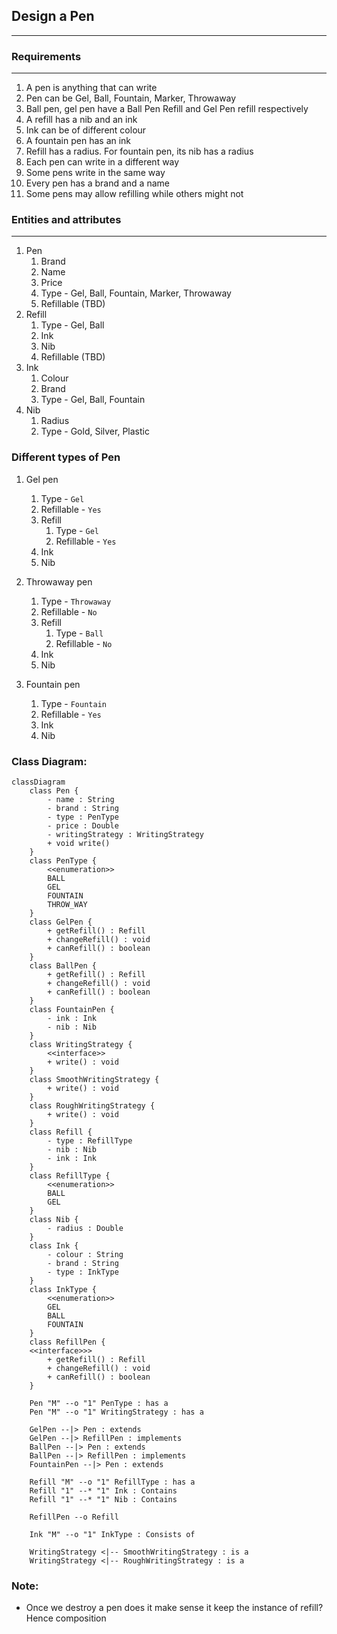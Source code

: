 ## Design a Pen

<hr>

### Requirements

<hr>

1. A pen is anything that can write
2. Pen can be Gel, Ball, Fountain, Marker, Throwaway 
3. Ball pen, gel pen have a Ball Pen Refill and Gel Pen refill respectively
4. A refill has a nib and an ink
5. Ink can be of different colour
6. A fountain pen has an ink
7. Refill has a radius. For fountain pen, its nib has a radius
8. Each pen can write in a different way
9. Some pens write in the same way
10. Every pen has a brand and a name
11. Some pens may allow refilling while others might not

### Entities and attributes

<hr>

1. Pen
   1. Brand
   2. Name
   3. Price
   4. Type - Gel, Ball, Fountain, Marker, Throwaway
   5. Refillable (TBD)
2. Refill
   1. Type - Gel, Ball
   2. Ink
   3. Nib
   4. Refillable (TBD)
3. Ink
   1. Colour
   2. Brand
   3. Type - Gel, Ball, Fountain
4. Nib
   1. Radius
   2. Type - Gold, Silver, Plastic

### Different types of Pen

1. Gel pen
   1. Type - `Gel`
   2. Refillable - `Yes`
   3. Refill
      1. Type - `Gel`
      2. Refillable - `Yes`
   4. Ink
   5. Nib
   
2. Throwaway pen
    1. Type - `Throwaway`
    2. Refillable - `No`
    3. Refill
        1. Type - `Ball`
        2. Refillable - `No`
    4. Ink
    5. Nib
   
3. Fountain pen
    1. Type - `Fountain`
    2. Refillable - `Yes`
    3. Ink
    4. Nib


### Class Diagram:
```mermaid
classDiagram
    class Pen {
        - name : String
        - brand : String
        - type : PenType
        - price : Double
        - writingStrategy : WritingStrategy
        + void write()
    }
    class PenType {
        <<enumeration>>
        BALL
        GEL
        FOUNTAIN
        THROW_WAY
    }
    class GelPen {
        + getRefill() : Refill
        + changeRefill() : void
        + canRefill() : boolean
    }
    class BallPen {
        + getRefill() : Refill
        + changeRefill() : void
        + canRefill() : boolean
    } 
    class FountainPen {
        - ink : Ink
        - nib : Nib
    }
    class WritingStrategy {
        <<interface>>
        + write() : void
    }
    class SmoothWritingStrategy {
        + write() : void 
    }
    class RoughWritingStrategy {
        + write() : void 
    }
    class Refill {
        - type : RefillType
        - nib : Nib
        - ink : Ink
    }
    class RefillType {
        <<enumeration>>
        BALL
        GEL
    }
    class Nib {
        - radius : Double
    }
    class Ink {
        - colour : String
        - brand : String
        - type : InkType
    }
    class InkType {
        <<enumeration>>
        GEL
        BALL
        FOUNTAIN
    }
    class RefillPen {
    <<interface>>>
        + getRefill() : Refill
        + changeRefill() : void
        + canRefill() : boolean
    }
   
    Pen "M" --o "1" PenType : has a
    Pen "M" --o "1" WritingStrategy : has a
    
    GelPen --|> Pen : extends
    GelPen --|> RefillPen : implements
    BallPen --|> Pen : extends
    BallPen --|> RefillPen : implements
    FountainPen --|> Pen : extends
        
    Refill "M" --o "1" RefillType : has a
    Refill "1" --* "1" Ink : Contains
    Refill "1" --* "1" Nib : Contains
    
    RefillPen --o Refill
    
    Ink "M" --o "1" InkType : Consists of
    
    WritingStrategy <|-- SmoothWritingStrategy : is a
    WritingStrategy <|-- RoughWritingStrategy : is a
```

### Note:
* Once we destroy a pen does it make sense it keep the instance of refill? Hence composition